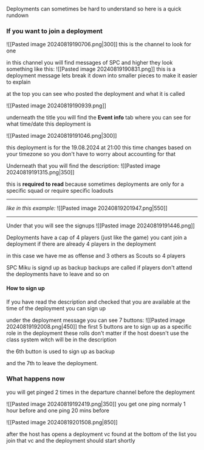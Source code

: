 Deployments can sometimes be hard to understand so here is a quick rundown 

### If you want to join a deployment

![[Pasted image 20240819190706.png|300]]
this is the channel to look for one 

in this channel you will find messages of SPC and higher
they look something like this:
![[Pasted image 20240819190831.png]]
this is a deployment message lets break it down into smaller pieces to make it easier to explain 

at the top you can see who posted the deployment and what it is called

![[Pasted image 20240819190939.png]]

underneath the title you will find the **Event info** tab where you can see for what time/date this deployment is

![[Pasted image 20240819191046.png|300]]

this deployment is for the 19.08.2024 at 21:00 this time changes based on your timezone so you don't have to worry about accounting for that

Underneath that you will find the description:
![[Pasted image 20240819191315.png|350]]

this is **required to read** because sometimes deployments are only for a specific squad or require specific loadouts

***
*like in this example:*
![[Pasted image 20240819201947.png|550]]
***

Under that you will see the signups
![[Pasted image 20240819191446.png]]

Deployments have a cap of 4 players (just like the game)
you cant join a deployment if there are already 4 players in the deployment 

in this case we have me as offense and 3 others as Scouts so 4 players 

SPC Miku is signd up as backup 
backups are called if players don't attend the deployments have to leave and so on
#### How to sign up
If you have read the description and checked that you are available at the time of the deployment you can sign up

under the deployment message you can see 7 buttons:
![[Pasted image 20240819192008.png|450]]
the first 5 buttons are to sign up as a specific role in the deployment 
these rolls don't matter if the host doesn't use the class system witch will be in the description 

the 6th button is used to sign up as backup

and the 7th to leave the deployment.

### What happens now
you will get pinged 2 times in the departure channel before the deployment 

![[Pasted image 20240819192419.png|350]]
you get one ping normaly 1 hour before
and one ping 20 mins before

![[Pasted image 20240819201508.png|850]]

after the host has opens a deployment vc found at the bottom of the list you join that vc and the deployment should start shortly